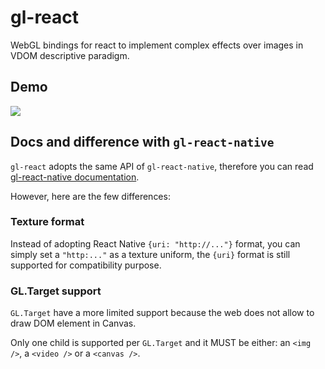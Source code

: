 # gl-react

WebGL bindings for react to implement complex effects over images in VDOM descriptive paradigm.

## Demo

[![](https://cloud.githubusercontent.com/assets/211411/9384480/0ccb45a4-4751-11e5-845c-de00bfe30b6a.png)](http://projectseptemberinc.github.io/gl-react)

## Docs and difference with `gl-react-native`

`gl-react` adopts the same API of `gl-react-native`, therefore you can read
[gl-react-native documentation](https://github.com/ProjectSeptemberInc/gl-react-native/tree/master/docs).

However, here are the few differences:

### Texture format

Instead of adopting React Native `{uri: "http://..."}` format, you can simply set a `"http:..."` as a texture uniform, the `{uri}` format is still supported for compatibility purpose.

### GL.Target support

`GL.Target` have a more limited support because the web does not allow to draw DOM element in Canvas.

Only one child is supported per `GL.Target` and it MUST be either: an `<img />`, a `<video />` or a `<canvas />`.
